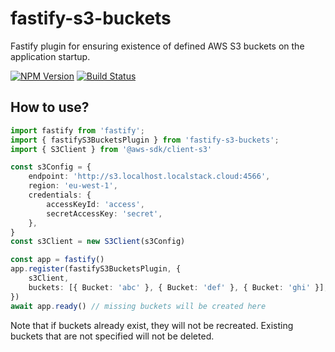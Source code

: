 # fastify-s3-buckets
Fastify plugin for ensuring existence of defined AWS S3 buckets on the application startup.

[![NPM Version](https://img.shields.io/npm/v/fastify-s3-buckets.svg)](https://npmjs.org/package/fastify-s3-buckets)
[![Build Status](https://github.com/kibertoad/fastify-s3-buckets/workflows/CI/badge.svg)](https://github.com/kibertoad/fastify-s3-buckets/actions)

## How to use?

```ts
import fastify from 'fastify';
import { fastifyS3BucketsPlugin } from 'fastify-s3-buckets';
import { S3Client } from '@aws-sdk/client-s3'

const s3Config = {
    endpoint: 'http://s3.localhost.localstack.cloud:4566',
    region: 'eu-west-1',
    credentials: {
        accessKeyId: 'access',
        secretAccessKey: 'secret',
    },
}
const s3Client = new S3Client(s3Config)

const app = fastify()
app.register(fastifyS3BucketsPlugin, {
    s3Client,
    buckets: [{ Bucket: 'abc' }, { Bucket: 'def' }, { Bucket: 'ghi' }],
})
await app.ready() // missing buckets will be created here

```

Note that if buckets already exist, they will not be recreated.
Existing buckets that are not specified will not be deleted.
